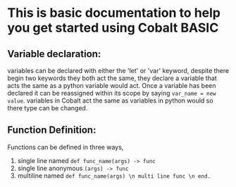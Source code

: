 # This is basic documentation to help you get started using Cobalt BASIC

## Variable declaration:
variables can be declared with either the 'let' or 'var' keyword, despite there begin two keywords they
both act the same, they declare a variable that acts the same as a python variable would act.
Once a variable has been declared it can be reassigned within its scope by saying `var_name = new value`.
variables in Cobalt act the same as variables in python would so there type can be changed.

## Function Definition:
Functions can be defined in three ways,
1. single line named `def func_name(args) -> func`
2. single line anonymous `(args) -> func`
3. multiline named `def func_name(args) \n multi line func \n end.`